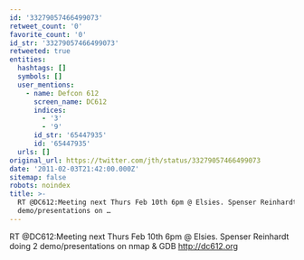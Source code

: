 ```yaml
---
id: '33279057466499073'
retweet_count: '0'
favorite_count: '0'
id_str: '33279057466499073'
retweeted: true
entities:
  hashtags: []
  symbols: []
  user_mentions:
    - name: Defcon 612
      screen_name: DC612
      indices:
        - '3'
        - '9'
      id_str: '65447935'
      id: '65447935'
  urls: []
original_url: https://twitter.com/jth/status/33279057466499073
date: '2011-02-03T21:42:00.000Z'
sitemap: false
robots: noindex
title: >-
  RT @DC612:Meeting next Thurs Feb 10th 6pm @ Elsies. Spenser Reinhardt doing 2
  demo/presentations on …
---
```


RT @DC612:Meeting next Thurs Feb 10th 6pm @ Elsies. Spenser Reinhardt doing 2 demo/presentations on nmap & GDB http://dc612.org